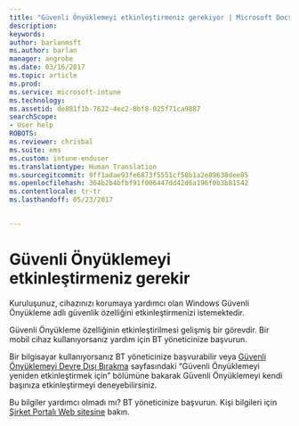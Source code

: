 ```yaml
---
title: "Güvenli Önyüklemeyi etkinleştirmeniz gerekiyor | Microsoft Docs"
description: 
keywords: 
author: barlanmsft
ms.author: barlan
manager: angrobe
ms.date: 03/16/2017
ms.topic: article
ms.prod: 
ms.service: microsoft-intune
ms.technology: 
ms.assetid: de881f1b-7622-4ec2-8bf8-025f71ca9887
searchScope:
- User help
ROBOTS: 
ms.reviewer: chrisbal
ms.suite: ems
ms.custom: intune-enduser
ms.translationtype: Human Translation
ms.sourcegitcommit: 9ff1adae93fe6873f5551cf58b1a2e89638dee85
ms.openlocfilehash: 364b2b4bfbf91f006447dd42d6a196f0b3b81542
ms.contentlocale: tr-tr
ms.lasthandoff: 05/23/2017


---
```



# <a name="you-need-to-enable-secure-boot"></a>Güvenli Önyüklemeyi etkinleştirmeniz gerekir

Kuruluşunuz, cihazınızı korumaya yardımcı olan Windows Güvenli Önyükleme adlı güvenlik özelliğini etkinleştirmenizi istemektedir.

Güvenli Önyükleme özelliğinin etkinleştirilmesi gelişmiş bir görevdir. Bir mobil cihaz kullanıyorsanız yardım için BT yöneticinize başvurun.

Bir bilgisayar kullanıyorsanız BT yöneticinize başvurabilir veya [Güvenli Önyüklemeyi Devre Dışı Bırakma](https://msdn.microsoft.com/library/windows/hardware/dn898540(v=vs.85).aspx) sayfasındaki “Güvenli Önyüklemeyi yeniden etkinleştirmek için” bölümüne bakarak Güvenli Önyüklemeyi kendi başınıza etkinleştirmeyi deneyebilirsiniz.

Bu bilgiler yardımcı olmadı mı? BT yöneticinize başvurun. Kişi bilgileri için [Şirket Portalı Web sitesine](http://portal.manage.microsoft.com) bakın.

